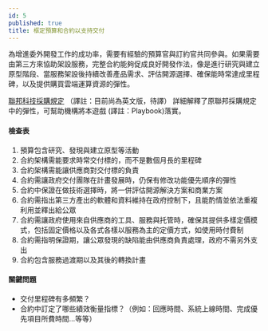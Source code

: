 ```yaml
---
id: 5
published: true
title: 框定預算和合約以支持交付
---
```


為增進委外開發工作的成功率，需要有經驗的預算官與訂約官共同參與。如果需要由第三方來協助架設服務，完整合約能夠促成良好開發作法，像是進行研究與建立原型階段、當服務架設後持續改善產品需求、評估開源選擇、確保能時常達成里程碑，以及提供購買雲端運算資源的彈性。

[聯邦科技採購規定](https://playbook.taipei.io/techfar/) （譯註：目前尚為英文版，待譯） 詳細解釋了原聯邦採購規定中的彈性，可幫助機構將本遊戲 (譯註：Playbook)落實。

#### 檢查表
1. 預算包含研究、發現與建立原型等活動
2. 合約架構需能要求時常交付標的，而不是數個月長的里程碑
3. 合約架構需能讓供應商對交付標的負責
4. 合約需讓政府交付團隊在計畫發展時，仍保有修改功能優先順序的彈性
5. 合約中保證在做技術選擇時，將一併評估開源解決方案和商業方案
6. 合約需指出第三方產出的軟體和資料維持在政府控制下，且能酌情並依法重複利用並釋出給公眾
7. 合約需讓政府使用來自供應商的工具、服務與托管時，確保其提供多樣定價模式，包括固定價格以及各式各樣以服務為主的定價方式，如使用時付費制
8. 合約需指明保證期，讓公眾發現的缺陷能由供應商負責處理，政府不需另外支出
9. 合約包含服務過渡期以及其後的轉換計畫

#### 關鍵問題
- 交付里程碑有多頻繁？
- 合約中訂定了哪些績效衡量指標？（例如：回應時間、系統上線時間、完成優先項目所費時間...等等）